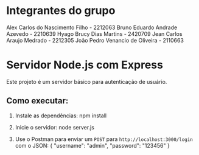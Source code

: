 # Integrantes do grupo

Alex Carlos do Nascimento Filho - 2212063
Bruno Eduardo Andrade Azevedo - 2210639
Hyago Brucy Dias Martins - 2420709
Jean Carlos Araujo Medrado - 2212305
João Pedro Venancio de Oliveira - 2110663

# Servidor Node.js com Express

Este projeto é um servidor básico para autenticação de usuário.

## Como executar:

1. Instale as dependências:
    npm install

2. Inicie o servidor:
    node server.js

3. Use o Postman para enviar um `POST` para `http://localhost:3000/login` com o JSON:
{
  "username": "admin",
  "password": "123456"
}
